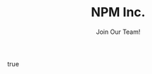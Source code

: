 ---
title: "NPM Inc."
subtitle: Join Our Team!
image: /img/home-cover.png
body:
    heading: We're hiring!
    text: Want to join the team?
---